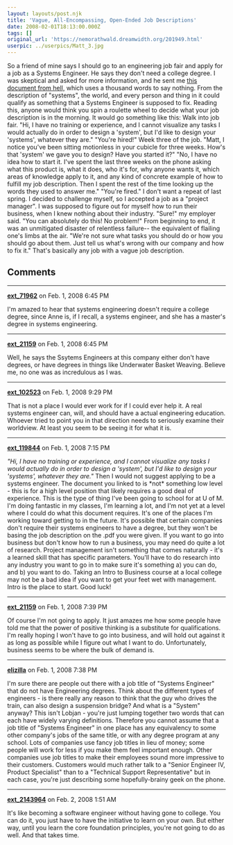 ```yaml
---
layout: layouts/post.njk
title: 'Vague, All-Encompassing, Open-Ended Job Descriptions'
date: 2008-02-01T18:13:00.000Z
tags: []
original_url: 'https://nemorathwald.dreamwidth.org/201949.html'
userpic: ../userpics/Matt_3.jpg
---
```

So a friend of mine says I should go to an engineering job fair and apply for a job as a Systems Engineer. He says they don't need a college degree. I was skeptical and asked for more information, and he sent me [this document from hell,](http://www.dau.mil/pubs/pdf/SEFGuide%2001-01.pdf) which uses a thousand words to say nothing. From the description of "systems", the world, and every person and thing in it could qualify as something that a Systems Engineer is supposed to fix. Reading this, anyone would think you spin a roulette wheel to decide what your job description is in the morning. It would go something like this: Walk into job fair. "Hi, I have no training or experience, and I cannot visualize any tasks I would actually do in order to design a 'system', but I'd like to design your 'systems', whatever they are." "You're hired!" Week three of the job. "Matt, I notice you've been sitting motionless in your cubicle for three weeks. How's that 'system' we gave you to design? Have you started it?" "No, I have no idea how to start it. I've spent the last three weeks on the phone asking what this product is, what it does, who it's for, why anyone wants it, which areas of knowledge apply to it, and any kind of concrete example of how to fulfill my job description. Then I spent the rest of the time looking up the words they used to answer me." "You're fired." I don't want a repeat of last spring. I decided to challenge myself, so I accepted a job as a "project manager". I was supposed to figure out for myself how to run their business, when I knew nothing about their industry. "Sure!" my employer said. "You can absolutely do this! No problem!" From beginning to end, it was an unmitigated disaster of relentless failure-- the equivalent of flailing one's limbs at the air. "We're not sure what tasks you should do or how you should go about them. Just tell us what's wrong with our company and how to fix it." That's basically any job with a vague job description.

## Comments

---

**[ext_71962](https://www.dreamwidth.org/users/ext_71962)** on Feb. 1, 2008 6:45 PM

I'm amazed to hear that systems engineering doesn't require a college degree, since Anne is, if I recall, a systems engineer, and she has a master's degree in systems engineering.

---

**[ext_21159](https://www.dreamwidth.org/users/ext_21159)** on Feb. 1, 2008 6:45 PM

Well, he says the Ssytems Engineers at this company either don't have degrees, or have degrees in things like Underwater Basket Weaving. Believe me, no one was as incredulous as I was.

---

**[ext_102523](https://www.dreamwidth.org/users/ext_102523)** on Feb. 1, 2008 9:29 PM

That is not a place I would ever work for if I could ever help it. A real systems engineer can, will, and should have a actual engineering education. Whoever tried to point you in that direction needs to seriously examine their worldview. At least you seem to be seeing it for what it is.

---

**[ext_119844](https://www.dreamwidth.org/users/ext_119844)** on Feb. 1, 2008 7:15 PM

_"Hi, I have no training or experience, and I cannot visualize any tasks I would actually do in order to design a 'system', but I'd like to design your 'systems', whatever they are."_ Then I would not suggest applying to be a systems engineer. The document you linked to is \*not\* something low level - this is for a high level position that likely requires a good deal of experience. This is the type of thing I've been going to school for at U of M. I'm doing fantastic in my classes, I'm learning a lot, and I'm not yet at a level where I could do what this document requires. It's one of the places I'm working toward getting to in the future. It's possible that certain companies don't require their systems engineers to have a degree, but they won't be basing the job description on the .pdf you were given. If you want to go into business but don't know how to run a business, you may need do quite a lot of research. Project management isn't something that comes naturally - it's a learned skill that has specific parameters. You'll have to do research into any industry you want to go in to make sure it's something a) you can do, and b) you want to do. Taking an Intro to Business course at a local college may not be a bad idea if you want to get your feet wet with management. Intro is the place to start. Good luck!

---

**[ext_21159](https://www.dreamwidth.org/users/ext_21159)** on Feb. 1, 2008 7:39 PM

Of course I'm not going to apply. It just amazes me how some people have told me that the power of positive thinking is a substitute for qualifications. I'm really hoping I won't have to go into business, and will hold out against it as long as possible while I figure out what I want to do. Unfortunately, business seems to be where the bulk of demand is.

---

**[elizilla](https://www.dreamwidth.org/users/elizilla)** on Feb. 1, 2008 7:38 PM

I'm sure there are people out there with a job title of "Systems Engineer" that do not have Engineering degrees. Think about the different types of engineers - is there really any reason to think that the guy who drives the train, can also design a suspension bridge? And what is a "System" anyway? This isn't Lobjan - you're just lumping together two words that can each have widely varying definitions. Therefore you cannot assume that a job title of "Systems Engineer" in one place has any equivalency to some other company's jobs of the same title, or with any degree program at any school. Lots of companies use fancy job titles in lieu of money; some people will work for less if you make them feel important enough. Other companies use job titles to make their employees sound more impressive to their customers. Customers would much rather talk to a "Senior Engineer IV, Product Specialist" than to a "Technical Support Representative" but in each case, you're just describing some hopefully-brainy geek on the phone.

---

**[ext_2143964](https://www.dreamwidth.org/users/ext_2143964)** on Feb. 2, 2008 1:51 AM

It's like becoming a software engineer without having gone to college. You can do it, you just have to have the initiative to learn on your own. But either way, until you learn the core foundation principles, you're not going to do as well. And that takes time.
